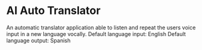 # AI Auto Translator

An automatic translator application able to listen and repeat the users voice input in a new language vocally. 
Default language input: English 
Default language output: Spanish
